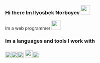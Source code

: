 ### Hi there Im Ilyosbek Norboyev  <img src="https://media3.giphy.com/media/gM5qFksULw54NMWyry/giphy.gif?cid=ecf05e47gmk8n881m8msqwyxze9tzhmvg3ey7zds2lhz2ud9&rid=giphy.gif&ct=s" width="30px"> 
Im a web programmer <img src="https://e7.pngegg.com/pngimages/973/940/png-clipart-laptop-computer-icons-user-programmer-laptop-electronics-computer.png" width="30px">
### Im a languages and tools I work with <br><br> <code><img src="https://www.clipartmax.com/png/middle/202-2022336_html-5-icon-html5.png" width="20px"></code><code><img src="http://cdn.onlinewebfonts.com/svg/img_4048.png" width="20px"></code><code><img src="https://banner2.cleanpng.com/20180920/rvp/kisspng-javascript-node-js-computer-icons-logo-application-prog-nodejs-svg-png-icon-free-download-437-44-5ba3cfbcdba2b6.0741288815374622048996.jpg" width="20px"></code>   <code><img src="https://www.seekpng.com/png/detail/148-1483679_what-is-php-xero-logo-transparent.png" width=25px></code><code><img src="https://fiverr-res.cloudinary.com/images/t_main1,q_auto,f_auto,q_auto,f_auto/gigs/169588613/original/d08872a5b8e2237b2b3f0bf5b93205b7367f69da/set-up-a-php-laravel-website-for-you.png" width=20px></code>
